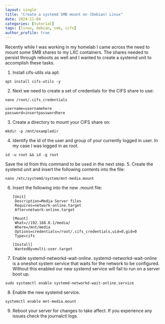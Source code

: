 ```yaml
---
layout: single
title: "Create a systemd SMB mount on (Debian) Linux"
date: 2024-11-04
categories: [tutorial]
tags: [linux, debian, smb, cifs]
author_profile: true
---
```

Recently while I was working in my homelab I came across the need to mount some SMB shares to my LXC containers. The shares needed to persist through reboots as well and I wanted to create a systemd unit to accomplish these tasks.

1. Install cifs-utils via apt:
```
apt install cifs-utils -y
```
2. Next we need to create a set of credentials for the CIFS share to use:
```
nano /root/.cifs_credentials
```
```
username=usernamehere
password=insertpasswordhere
```
3. Create a directory to mount your CIFS share on:
```
mkdir -p /mnt/exampledir
```
4. Identify the id of the user and group of your currently logged in user. In my case I was logged in as root.
```
id -u root && id -g root
```
Save the id from this command to be used in the next step.
5. Create the systemd unit and insert the following contents into the file:
```
nano /etc/systemd/system/mnt-media.mount
```
6. Insert the following into the new .mount file:

    ```
    [Unit]
     Description=Media Server files
     Requires=network-online.target
     After=network-online.target

    [Mount]
     What=//192.168.0.1/media/
     Where=/mnt/media
     Options=credentials=/root/.cifs_credentials,uid=0,gid=0
     Type=cifs

    [Install]
     WantedBy=multi-user.target
    ```
7. Enable systemd-networkd-wait-online. systemd-networkd-wait-online is a oneshot system service that waits for the network to be configured. Without this enabled our new systemd service will fail to run on a server boot up.
```
sudo systemctl enable systemd-networkd-wait-online.service
```
8. Enable the new systemd service.
```
systemctl enable mnt-media.mount
```
9. Reboot your server for changes to take affect. If you experience any issues check the journalctl logs.